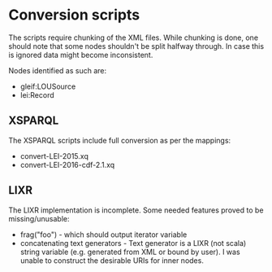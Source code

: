 # Conversion scripts
The scripts require chunking of the XML files. 
While chunking is done,
one should note that some nodes shouldn't be split halfway through.
In case this is ignored data might become inconsistent.

Nodes identified as such are:
* gleif:LOUSource
* lei:Record

## XSPARQL
The XSPARQL scripts include full conversion as per the mappings:
* convert-LEI-2015.xq
* convert-LEI-2016-cdf-2.1.xq

## LIXR
The LIXR implementation is incomplete. 
Some needed features proved to be missing/unusable:
* frag("foo") - which should output iterator variable
* concatenating text generators - Text generator is a LIXR (not scala) string variable (e.g. generated from XML or bound by user).
I was unable to construct the desirable URIs for inner nodes. 